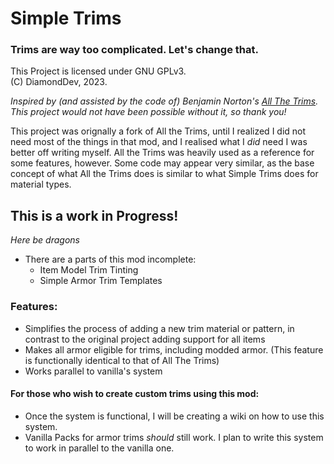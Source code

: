 # Simple Trims
### Trims are way too complicated. Let's change that.

This Project is licensed under GNU GPLv3.\
(C) DiamondDev, 2023.

_Inspired by (and assisted by the code of) Benjamin Norton's [All The Trims](https://github.com/benjamin-norton/AllTheTrims). This project would not have been possible without it, so thank you!_

This project was orignally a fork of All the Trims, until I realized I did not need most of the things in that mod, and I realised
what I _did_ need I was better off writing myself. All the Trims was heavily used as a reference for some features, however. Some code
may appear very similar, as the base concept of what All the Trims does is similar to what Simple Trims does for material types.

## **This is a work in Progress!**
_Here be dragons_
- There are a parts of this mod incomplete:
  - Item Model Trim Tinting 
  - Simple Armor Trim Templates

### Features:
- Simplifies the process of adding a new trim material or pattern, in contrast to the original project adding support for all items
- Makes all armor eligible for trims, including modded armor. (This feature is functionally identical to that of All The Trims)
- Works parallel to vanilla's system

#### For those who wish to create custom trims using this mod:
- Once the system is functional, I will be creating a wiki on how to use this system.
- Vanilla Packs for armor trims _should_ still work. I plan to write this system to work in parallel to the vanilla one.
